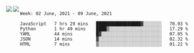 <a href="https://github.com/anuraghazra/github-readme-stats">
  <img align="left" src="https://github-readme-stats.vercel.app/api?username=Tanesan&count_private=true&show_icons=true" />
</a>
<a href="https://github.com/anuraghazra/github-readme-stats">
  <img align="left" src="https://github-readme-stats.vercel.app/api/top-langs/?username=Tanesan" />
</a>

<!--START_SECTION:waka-->
```text
Week: 02 June, 2021 - 09 June, 2021

JavaScript   7 hrs 29 mins   █████████████████▓░░░░░░░   70.93 % 
Python       1 hr 49 mins    ████▒░░░░░░░░░░░░░░░░░░░░   17.29 % 
YAML         44 mins         █▓░░░░░░░░░░░░░░░░░░░░░░░   07.05 % 
JSON         14 mins         ▓░░░░░░░░░░░░░░░░░░░░░░░░   02.32 % 
HTML         7 mins          ▒░░░░░░░░░░░░░░░░░░░░░░░░   01.22 % 
```
<!--END_SECTION:waka-->
